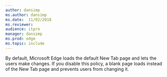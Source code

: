 ```yaml
---
author: dansimp
ms.author: dansimp
ms.date:  11/02/2018
ms.reviewer:
audience: itpro
manager: dansimp
ms.prod: edge
ms.topic: include
---
```


By default, Microsoft Edge loads the default New Tab page and lets the users make changes. If you disable this policy, a blank page loads instead of the New Tab page and prevents users from changing it.
